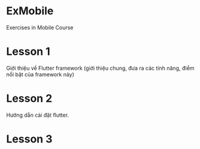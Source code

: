# ExMobile
Exercises in Mobile Course
# Lesson 1
Giới thiệu về Flutter framework (giới thiệu chung, đưa ra các tính năng, điểm nổi bật của framework này)
# Lesson 2
Hướng dẫn cài đặt flutter.

# Lesson 3

